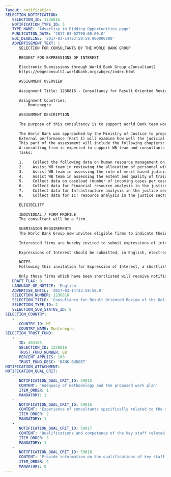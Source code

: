 ```yaml
---
layout: notification
SELECTION_NOTIFICATION: 
   SELECTION_ID: 1236816
   NOTIFICATION_TYPE_ID: 3
   TYPE_NAME: 'Advertise in Bidding Opportunities page'
   PUBLICATION_DATE: '2017-03-02T00:00:00.0'
   EOI_DEADLINE: '2017-03-14T23:59:59.900000000'
   ADVERTISEMENT_TEXT: |
      SELECTION FOR CONSULTANTS BY THE WORLD BANK GROUP
      
      REQUEST FOR EXPRESSIONS OF INTEREST
      
      Electronic Submissions through World Bank Group eConsultant2
      https://wbgeconsult2.worldbank.org/wbgec/index.html
      
      ASSIGNMENT OVERVIEW
      
      Assignment Title: 1236816 - Consultancy for Result Oriented Review of the Delivery of Justice in Montenegro
      
      Assignment Countries:
        - Montenegro
      
      ASSIGNMENT DESCRIPTION
      
      The purpose of this consultancy is to support World Bank team working on the Review of the Delivery of Justice in Montenegro by collecting and analyzing data related to external and internal performance of Montenegrin justice sector. The data to be collected includes, but is not limited to the following: caseload data, human resource data, data on infrastructure and IT in judiciary, fiscal data and information about available training programs for justice sector in Montenegro.
      
      The World Bank was approached by the Ministry of Justice to prepare a Review of the Delivery of Justice in Montenegro. The Review will focus on the following two aspects: assessment of an external performance and assessment of an internal performance. 
      External performance (Part 1) will examine how well the judicial system serves its citizens and businesses.
      This part of the assessment will include the following chapters: efficiency of services; quality of justice; integrity in the justice system (independence, impartiality, accountability); and access to justice. Internal performance (Part 2) examines the inner workings of the system, and how governance and management combine to deliver justice to citizens and businesses. It will include the following chapters: governance & management; financial resource management; human resource management (update from HRM Strategy adopted by the MoJ in 2016); ICT management (update from the ICT strategy adopted in 2016) and infrastructure management.
      A consulting firm is expected to support WB team and consultants in preparation of the Review. To this aim, the consulting company shall carry out the following tasks: 
      Tasks:
      
      1.	Collect the following data on human resource management on judiciary - number of judges, prosecutors, employees and assist core team in the assessment of staffing levels in comparison to other European Countries (for the period 2014-2016);
      2.	Assist WB team in reviewing the allocation of personnel within the different regions;
      3.	Assist WB team in assessing the role of merit based judicial appointments, evaluation, promotion and discipline as mechanism for improving the effectiveness and independence of the judicial sector; 
      4.	Assist WB team in assessing the extent and quality of training, capacity building, career management, etc.;
      5.	Collect data on caseload (number of incoming cases per case type, office and instances in courts and prosecutors offices for last three years); workload (incoming plus pending cases for last three years); disposition; clearance rate; congestion rate; appeal rate (by level and location), etc.; 
      6.	Collect data for Financial resource analysis in the justice sector in Montenegro for the last three years (for the period 2014-2016)  including remuneration levels in judiciary; budget preparation process; size of the budget; type of expenditures; execution of the budget; arrears created in courts and prosecutors offices; court fees including collection rate;   
      7.	Collect data for Infrastructure analysis in the justice sector in Montenegro  type of buildings and space adequacy; number of buildings for courts and prosecutors offices; number of m2 per judge/prosecutor and employee; number of courtrooms; m2 of archive and registry office; etc.
      8.	Collect data for ICT resource analysis in the justice sector in Montenegro  type and of hardware used, age and capacity (i.e. number of computers, printers, scanners), type of software used available case management system; features of the CMS; instruction and trainings for the ICT; etc.;       
      
      ELIGIBILITY
      
      INDIVIDUAL / FIRM PROFILE
      The consultant will be a firm. 
      
      SUBMISSION REQUIREMENTS
      The World Bank Group now invites eligible firms to indicate their interest in providing the services.  Interested firms must provide information indicating that they are qualified to perform the services (brochures, description of similar assignments, experience in similar conditions, availability of appropriate skills among staff, etc. for firms; CV and cover letter for individuals).  Please note that the total size of all attachments should be less than 5MB.  Consultants may associate to enhance their qualifications.
      
      Interested firms are hereby invited to submit expressions of interest.
      
      Expressions of Interest should be submitted, in English, electronically through World Bank Group eConsultant2 (https://wbgeconsult2.worldbank.org/wbgec/index.html)
      
      NOTES
      Following this invitation for Expression of Interest, a shortlist of qualified firms will be formally invited to submit proposals. Shortlisting and selection will be subject to the availability of funding.
      
      Only those firms which have been shortlisted will receive notification. No debrief will be provided to firms which have not been shortlisted.
   DRAFT_FLAG: 0
   LANGUAGE_OF_NOTICE: 'English'
   ADVERTISE_UNTIL: '2017-03-14T23:59:59.0'
   SELECTION_NUMBER: 1236816
   SELECTION_TITLE: 'Consultancy for Result Oriented Review of the Delivery of Justice in Montenegro'
   SELECTION_TYPE_ID: 2
   SELECTION_SUB_STATUS_ID: 8
SELECTION_COUNTRY: 
   - 
      COUNTRY_ID: ME
      COUNTRY_NAME: Montenegro
SELECTION_TRUST_FUND: 
   - 
      ID: 463165
      SELECTION_ID: 1236816
      TRUST_FUND_NUMBER: BB
      PERCENT_APPLIES: 100
      TRUST_FUND_DESC: 'BANK BUDGET'
NOTIFICATION_ATTACHMENT: 
NOTIFICATION_QUAL_CRIT: 
   - 
      NOTIFICATION_QUAL_CRIT_ID: 59015
      CONTENT: 'Adequacy of methodology and the proposed work plan'
      ITEM_ORDER: 1
      MANDATORY: 1
   - 
      NOTIFICATION_QUAL_CRIT_ID: 59016
      CONTENT: 'Experience of consultants specifically related to the assignment'
      ITEM_ORDER: 2
      MANDATORY: 1
   - 
      NOTIFICATION_QUAL_CRIT_ID: 59017
      CONTENT: 'Qualifications and competence of the key staff related to the assignment'
      ITEM_ORDER: 3
      MANDATORY: 1
   - 
      NOTIFICATION_QUAL_CRIT_ID: 59018
      CONTENT: 'Provide information on the qualifications of key staff.'
      ITEM_ORDER: 4
      MANDATORY: 0
---
```

